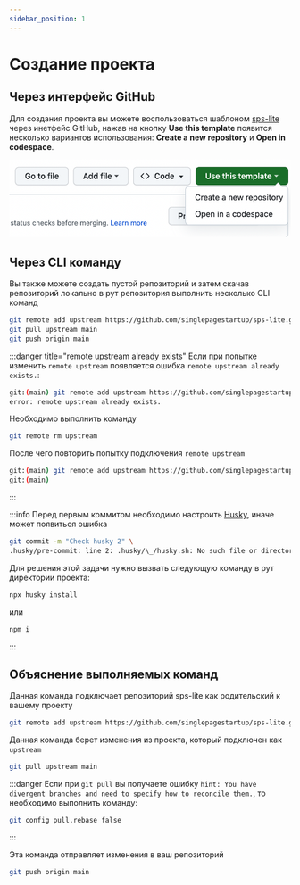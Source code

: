 ```yaml
---
sidebar_position: 1
---
```


# Создание проекта

## Через интерфейс GitHub

Для создания проекта вы можете воспользоваться шаблоном [sps-lite](https://github.com/singlepagestartup/sps-lite) через инетфейс GitHub, нажав на кнопку **Use this template** появится несколько вариантов использования: **Create a new repository** и **Open in codespace**.

![Use this template](./img/use-this-template.png)

## Через CLI команду

Вы также можете создать пустой репозиторий и затем скачав репозиторий локально в рут репозитория выполнить несколько CLI команд

```bash
git remote add upstream https://github.com/singlepagestartup/sps-lite.git
git pull upstream main
git push origin main
```

:::danger title="remote upstream already exists"
Если при попытке изменить `remote upstream` появляется ошибка `remote upstream already exists.`:

```bash
git:(main) git remote add upstream https://github.com/singlepagestartup/sps.git
error: remote upstream already exists.
```

Необходимо выполнить команду

```bash
git remote rm upstream
```

После чего повторить попытку подключения `remote upstream`

```bash
git:(main) git remote add upstream https://github.com/singlepagestartup/sps.git
git:(main)
```

:::

:::info
Перед первым коммитом необходимо настроить [Husky](https://github.com/typicode/husky), иначе может появиться ошибка

```bash
git commit -m "Check husky 2" \
.husky/pre-commit: line 2: .husky/\_/husky.sh: No such file or directory
```

Для решения этой задачи нужно вызвать следующую команду в рут директории проекта:

```bash
npx husky install
```

или

```bash
npm i
```

:::

## Объяснение выполняемых команд

Данная команда подключает репозиторий sps-lite как родительский к вашему проекту

```bash
git remote add upstream https://github.com/singlepagestartup/sps-lite.git
```

Данная команда берет изменения из проекта, который подключен как `upstream`

```bash
git pull upstream main
```

:::danger
Если при `git pull` вы получаете ошибку `hint: You have divergent branches and need to specify how to reconcile them.`, то необходимо выполнить команду:

```bash
git config pull.rebase false
```

:::

Эта команда отправляет изменения в ваш репозиторий

```bash
git push origin main
```
